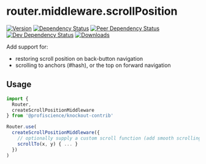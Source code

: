 # router.middleware.scrollPosition

[![Version][npm-version-shield]][npm]
[![Dependency Status][david-dm-shield]][david-dm]
[![Peer Dependency Status][david-dm-peer-shield]][david-dm-peer]
[![Dev Dependency Status][david-dm-dev-shield]][david-dm-dev]
[![Downloads][npm-stats-shield]][npm-stats]

[david-dm]: https://david-dm.org/Profiscience/knockout-contrib?path=packages/router.middleware.scrollPosition
[david-dm-shield]: https://david-dm.org/Profiscience/knockout-contrib/status.svg?path=packages/router.middleware.scrollPosition
[david-dm-peer]: https://david-dm.org/Profiscience/knockout-contrib?path=packages/router.middleware.scrollPosition&type=peer
[david-dm-peer-shield]: https://david-dm.org/Profiscience/knockout-contrib/peer-status.svg?path=packages/router.middleware.scrollPosition
[david-dm-dev]: https://david-dm.org/Profiscience/knockout-contrib?path=packages/router.middleware.scrollPosition&type=dev
[david-dm-dev-shield]: https://david-dm.org/Profiscience/knockout-contrib/dev-status.svg?path=packages/router.middleware.scrollPosition
[npm]: https://www.npmjs.com/package/@profiscience/knockout-contrib-router-middleware-scroll-position
[npm-version-shield]: https://img.shields.io/npm/v/@profiscience/knockout-contrib-router-middleware-scroll-position.svg
[npm-stats]: http://npm-stat.com/charts.html?package=@profiscience/knockout-contrib-router-middleware-scroll-position&author=&from=&to=
[npm-stats-shield]: https://img.shields.io/npm/dt/@profiscience/knockout-contrib-router-middleware-scroll-position.svg?maxAge=2592000

Add support for:

- restoring scroll position on back-button navigation
- scrolling to anchors (#hash), or the top on forward navigation

## Usage

```typescript
import {
  Router,
  createScrollPositionMiddleware
} from '@profiscience/knockout-contrib'

Router.use(
  createScrollPositionMiddleware({
    // optionally supply a custom scroll function (add smooth scrolling, use Velocity, etc.)
    scrollTo(x, y) { ... }
  })
)
```
